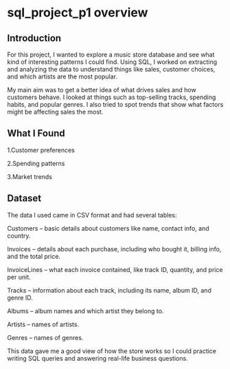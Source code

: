 # sql_project_p1 overview

## Introduction

For this project, I wanted to explore a music store database and see what kind of interesting patterns I could find. Using SQL, I worked on extracting and analyzing the data to understand things like sales, customer choices, and which artists are the most popular.

My main aim was to get a better idea of what drives sales and how customers behave. I looked at things such as top-selling tracks, spending habits, and popular genres. I also tried to spot trends that show what factors might be affecting sales the most.

## What I Found

1.Customer preferences

2.Spending patterns

3.Market trends

## Dataset

The data I used came in CSV format and had several tables:

Customers – basic details about customers like name, contact info, and country.

Invoices – details about each purchase, including who bought it, billing info, and the total price.

InvoiceLines – what each invoice contained, like track ID, quantity, and price per unit.

Tracks – information about each track, including its name, album ID, and genre ID.

Albums – album names and which artist they belong to.

Artists – names of artists.

Genres – names of genres.

This data gave me a good view of how the store works so I could practice writing SQL queries and answering real-life business questions.
